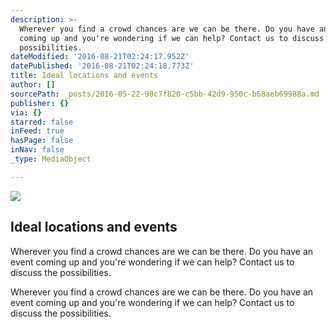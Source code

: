 ```yaml
---
description: >-
  Wherever you find a crowd chances are we can be there. Do you have an event
  coming up and you're wondering if we can help? Contact us to discuss the
  possibilities.
dateModified: '2016-08-21T02:24:17.952Z'
datePublished: '2016-08-21T02:24:18.773Z'
title: Ideal locations and events
author: []
sourcePath: _posts/2016-05-22-90c7f820-c5bb-42d9-950c-b68aeb69988a.md
publisher: {}
via: {}
starred: false
inFeed: true
hasPage: false
inNav: false
_type: MediaObject

---
```

<article style=""><img src="https://the-grid-user-content.s3-us-west-2.amazonaws.com/6ce9a518-5ef2-4927-8c00-23788b811032.jpg" /><h1>Ideal locations and events</h1><p>Wherever you find a crowd chances are we can be there. Do you have an event coming up and you're wondering if we can help? Contact us to discuss the possibilities.</p></article>

Wherever you find a crowd chances are we can be there. Do you have an event coming up and you're wondering if we can help? Contact us to discuss the possibilities.